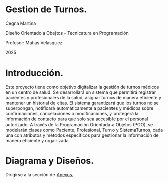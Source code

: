 # Gestion de Turnos.
Cegna Martina

Diseño Orientado a Obejtos - Tecnicatura en Programación

Profesor: Matias Velasquez

2025

# Introducción.

Este proyecto tiene como objetivo digitalizar la gestión de turnos médicos en un centro de salud. Se desarrollará un sistema que permitirá registrar pacientes y profesionales de la salud, asignar turnos de manera eficiente y mantener un historial de citas.
El sistema garantizará que los turnos no se superpongan, notificará automáticamente a pacientes y médicos sobre confirmaciones, cancelaciones o modificaciones, y protegerá la información de contacto para que solo sea accesible por el personal autorizado.
A través de la Programación Orientada a Objetos (POO), se modelarán clases como Paciente, Profesional, Turno y SistemaTurnos, cada una con atributos y métodos específicos para gestionar la información de manera eficiente y organizada.

# Diagrama y Diseños.

Dirigirse a la sección de [Anexos.](https://github.com/MartiCegna/SistemaGestionTurnos./blob/main/anexos.md)
